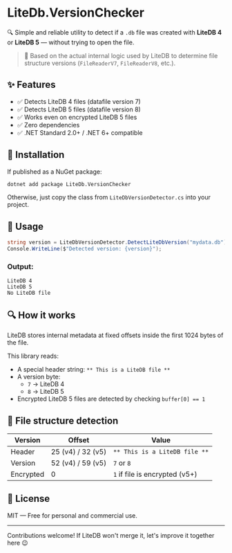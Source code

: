 # LiteDb.VersionChecker

🔍 Simple and reliable utility to detect if a `.db` file was created with **LiteDB 4** or **LiteDB 5** — without trying to open the file.

> 🧠 Based on the actual internal logic used by LiteDB to determine file structure versions (`FileReaderV7`, `FileReaderV8`, etc.).

## ✨ Features

- ✅ Detects LiteDB 4 files (datafile version 7)
- ✅ Detects LiteDB 5 files (datafile version 8)
- ✅ Works even on encrypted LiteDB 5 files
- ✅ Zero dependencies
- ✅ .NET Standard 2.0+ / .NET 6+ compatible

## 🚀 Installation

If published as a NuGet package:

```bash
dotnet add package LiteDb.VersionChecker
```

Otherwise, just copy the class from `LiteDbVersionDetector.cs` into your project.

## 🧪 Usage

```csharp
string version = LiteDbVersionDetector.DetectLiteDbVersion("mydata.db");
Console.WriteLine($"Detected version: {version}");
```

### Output:

```
LiteDB 4
LiteDB 5
No LiteDB file
```

## 🔍 How it works

LiteDB stores internal metadata at fixed offsets inside the first 1024 bytes of the file.

This library reads:

- A special header string: `** This is a LiteDB file **`
- A version byte:
  - `7` → LiteDB 4
  - `8` → LiteDB 5
- Encrypted LiteDB 5 files are detected by checking `buffer[0] == 1`

## 📂 File structure detection

| Version  | Offset  | Value                           |
|----------|---------|---------------------------------|
| Header   | 25 (v4) / 32 (v5) | `** This is a LiteDB file **` |
| Version  | 52 (v4) / 59 (v5) | `7` or `8`               |
| Encrypted| 0       | `1` if file is encrypted (v5+)  |

## 📜 License

MIT — Free for personal and commercial use.

---

Contributions welcome! If LiteDB won't merge it, let's improve it together here 😉

